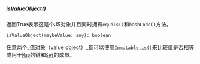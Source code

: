 ##### isValueObject\(\)

返回True表示这是个JS对象并且同时拥有`equals()`和`hashCode()`方法。

```
isValueObject(maybeValue: any): boolean
```

任意两个_值对象（value object）_都可以使用[`Immutable.is()`](/is.md)来比较值是否相等或用于[`Map`](/map.md)的键和[`Set`](/set.md)的成员。



